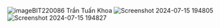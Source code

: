 ![image](https://github.com/user-attachments/assets/dabad8d4-6ac1-42aa-8c9c-0531dd9ee0f0)BIT220086 Trần Tuấn Khoa
![Screenshot 2024-07-15 194805](https://github.com/user-attachments/assets/ee693674-dc0e-417c-9e47-bc25cd9b517f)
![Screenshot 2024-07-15 194827](https://github.com/user-attachments/assets/6f9c5251-dc98-4633-8645-bc73bdd80dcf)
